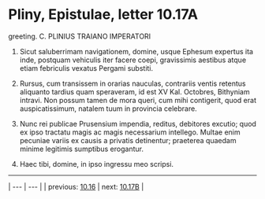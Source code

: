 # Pliny, Epistulae, letter 10.17A

greeting. C. PLINIUS TRAIANO IMPERATORI



1. Sicut saluberrimam navigationem, domine, usque Ephesum expertus ita inde, postquam vehiculis iter facere coepi, gravissimis aestibus atque etiam febriculis vexatus Pergami substiti.



2. Rursus, cum transissem in orarias nauculas, contrariis ventis retentus aliquanto tardius quam speraveram, id est XV Kal. Octobres, Bithyniam intravi. Non possum tamen de mora queri, cum mihi contigerit, quod erat auspicatissimum, natalem tuum in provincia celebrare.



3. Nunc rei publicae Prusensium impendia, reditus, debitores excutio; quod ex ipso tractatu magis ac magis necessarium intellego. Multae enim pecuniae variis ex causis a privatis detinentur; praeterea quaedam minime legitimis sumptibus erogantur.



4. Haec tibi, domine, in ipso ingressu meo scripsi.



---

| --- | --- |
| previous: [10.16](../10.16/) | next: [10.17B](../10.17B/) |
